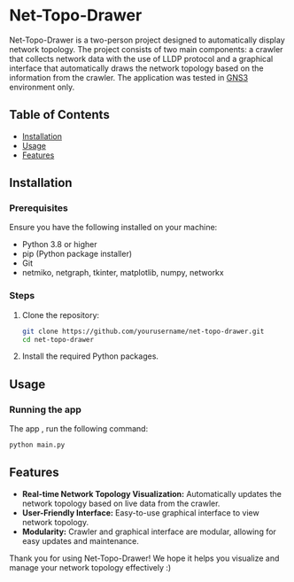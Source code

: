# Net-Topo-Drawer

Net-Topo-Drawer is a two-person project designed to automatically display network topology. The project consists of two main components: a crawler that collects network data with the use of LLDP protocol and a graphical interface that automatically draws the network topology based on the information from the crawler.
The application was tested in [GNS3](https://www.gns3.com/) environment only.

## Table of Contents

- [Installation](#installation)
- [Usage](#usage)
- [Features](#features)

## Installation

### Prerequisites

Ensure you have the following installed on your machine:

- Python 3.8 or higher
- pip (Python package installer)
- Git
- netmiko, netgraph, tkinter, matplotlib, numpy, networkx

### Steps

1. Clone the repository:
    ```sh
    git clone https://github.com/yourusername/net-topo-drawer.git
    cd net-topo-drawer
    ```

2. Install the required Python packages.

## Usage

### Running the app

The app , run the following command:

```sh
python main.py
```

## Features

- **Real-time Network Topology Visualization:** Automatically updates the network topology based on live data from the crawler.
- **User-Friendly Interface:** Easy-to-use graphical interface to view network topology.
- **Modularity:** Crawler and graphical interface are modular, allowing for easy updates and maintenance.

Thank you for using Net-Topo-Drawer! We hope it helps you visualize and manage your network topology effectively :)

